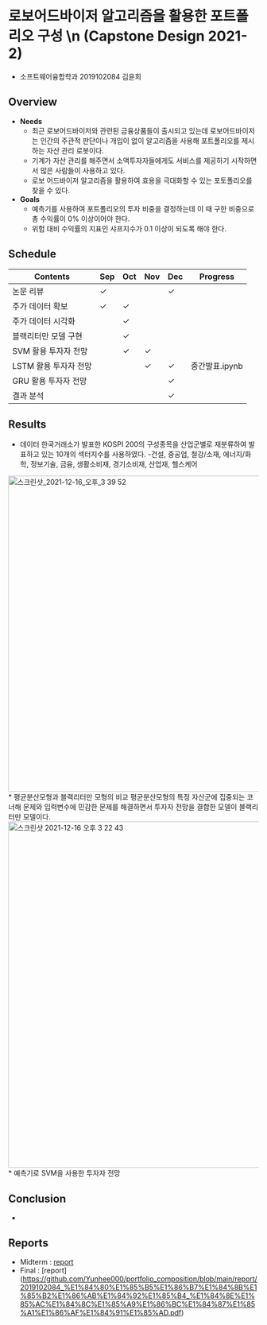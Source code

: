 # 로보어드바이저 알고리즘을 활용한 포트폴리오 구성 \n (Capstone Design 2021-2)
* 소프트웨어융합학과 2019102084 김윤희
## Overview
* **Needs**
  * 최근 로보어드바이저와 관련된 금융상품들이 출시되고 있는데 로보어드바이저는 인간의 주관적 판단이나 개입이 없이 알고리즘을 사용해 포트폴리오를 제시하는 자산 관리 로봇이다.
  * 기계가 자산 관리를 해주면서 소액투자자들에게도 서비스를 제공하기 시작하면서 많은 사람들이 사용하고 있다.
  * 로보 어드바이저 알고리즘을 활용하여 효용을 극대화할 수 있는 포토폴리오를 찾을 수 있다.
* **Goals**
  * 예측기를 사용하여 포트폴리오의 투자 비중을 결정하는데 이 때 구한 비중으로 총 수익률이 0% 이상이어야 한다.
  * 위험 대비 수익률의 지표인 샤프지수가 0.1 이상이 되도록 해야 한다.
## Schedule
|Contents|Sep|Oct|Nov|Dec|Progress|
|---|---|---|---|---|---|
|논문 리뷰|✓|||✓||
|주가 데이터 확보|✓|✓||||
|주가 데이터 시각화||✓||||
|블랙리터만 모델 구현||✓||||
|SVM 활용 투자자 전망||✓|✓|||
|LSTM 활용 투자자 전망|||✓|✓|중간발표.ipynb|
|GRU 활용 투자자 전망||||✓||
|결과 분석||||✓||
## Results
* 데이터
 한국거래소가 발표한 KOSPI 200의 구성종목을 산업군별로 재분류하여 발표하고 있는 10개의 섹터지수를 사용하였다.
 -건설, 중공업, 철강/소재, 에너지/화학, 정보기술, 금융, 생활소비재, 경기소비재, 산업재, 헬스케어
<img width="636" alt="스크린샷_2021-12-16_오후_3 39 52" src="https://user-images.githubusercontent.com/87518915/146712207-8ca5f65b-926e-422f-bea6-fe1903018e6b.png">
* 평균분산모형과 블랙리터만 모형의 비교
 평균분산모형의 특정 자산군에 집중되는 코너해 문제와 입력변수에 민감한 문제를 해결하면서 투자자 전망을 결합한 모델이 블랙리터만 모델이다.
<img width="697" alt="스크린샷 2021-12-16 오후 3 22 43" src="https://user-images.githubusercontent.com/87518915/146712384-9f10d3c1-131a-4b3d-b6db-0e73cd3d9939.png">
* 예측기로 SVM을 사용한 투자자 전망
  
## Conclusion
*
## Reports
* Midterm : [report](https://github.com/Yunhee000/portfolio_composition/blob/main/report/2019102084_%E1%84%80%E1%85%B5%E1%86%B7%E1%84%8B%E1%85%B2%E1%86%AB%E1%84%92%E1%85%B4_%E1%84%8C%E1%85%AE%E1%86%BC%E1%84%80%E1%85%A1%E1%86%AB%E1%84%87%E1%85%A1%E1%86%AF%E1%84%91%E1%85%AD.pdf)
* Final : [report] (https://github.com/Yunhee000/portfolio_composition/blob/main/report/2019102084_%E1%84%80%E1%85%B5%E1%86%B7%E1%84%8B%E1%85%B2%E1%86%AB%E1%84%92%E1%85%B4_%E1%84%8E%E1%85%AC%E1%84%8C%E1%85%A9%E1%86%BC%E1%84%87%E1%85%A1%E1%86%AF%E1%84%91%E1%85%AD.pdf)
